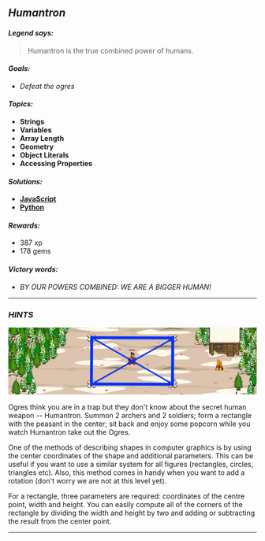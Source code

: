 ## _Humantron_

#### _Legend says:_
> Humantron is the true combined power of humans.

#### _Goals:_
+ _Defeat the ogres_

#### _Topics:_
+ **Strings**
+ **Variables**
+ **Array Length**
+ **Geometry**
+ **Object Literals**
+ **Accessing Properties**

#### _Solutions:_
+ **[JavaScript](humantron.js)**
+ **[Python](humantron.py)**

#### _Rewards:_
+ 387 xp
+ 178 gems

#### _Victory words:_
+ _BY OUR POWERS COMBINED: WE ARE A BIGGER HUMAN!_

___

### _HINTS_

![](img/humantron.jpg)

Ogres think you are in a trap but they don't know about the secret human weapon -- Humantron. Summon 2 archers and 2 soldiers; form a rectangle with the peasant in the center; sit back and enjoy some popcorn while you watch Humantron take out the Ogres.

One of the methods of describing shapes in computer graphics is by using the center coordinates of the shape and additional parameters. This can be useful if you want to use a similar system for all figures (rectangles, circles, triangles etc). Also, this method comes in handy when you want to add a rotation (don't worry we are not at this level yet).

For a rectangle, three parameters are required: coordinates of the centre point, width and height. You can easily compute all of the corners of the rectangle by dividing the width and height by two and adding or subtracting the result from the center point.

___
